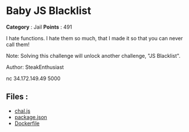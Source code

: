 # Baby JS Blacklist

**Category** : Jail
**Points** : 491

I hate functions. I hate them so much, that I made it so that you can never call them!

Note: Solving this challenge will unlock another challenge, "JS Blacklist".

Author: SteakEnthusiast

nc 34.172.149.49 5000

## Files : 
 - [chal.js](./chal.js)
 - [package.json](./package.json)
 - [Dockerfile](./Dockerfile)


